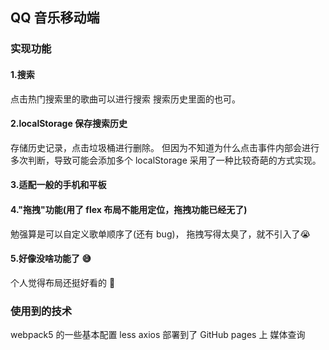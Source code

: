 ## QQ 音乐移动端

### 实现功能

#### 1.搜索

点击热门搜索里的歌曲可以进行搜索
搜索历史里面的也可。

#### 2.localStorage 保存搜索历史

存储历史记录，点击垃圾桶进行删除。
但因为不知道为什么点击事件内部会进行多次判断，导致可能会添加多个 localStorage
采用了一种比较奇葩的方式实现。

#### 3.适配一般的手机和平板

#### 4."拖拽"功能(用了 flex 布局不能用定位，拖拽功能已经无了)

勉强算是可以自定义歌单顺序了(还有 bug)，
拖拽写得太臭了，就不引入了😭

#### 5.好像没啥功能了 😅

个人觉得布局还挺好看的 👀

### 使用到的技术

webpack5 的一些基本配置
less
axios
部署到了 GitHub pages 上
媒体查询
